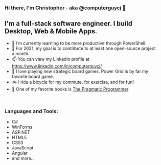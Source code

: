 ### Hi there, I'm Christopher - aka @computerguycj 👋

## I'm a full-stack software engineer. I build Desktop, Web & Mobile Apps.
- 🌱 I’m currently learning to be more productive through PowerShell.
- 💞️ For 2021, my goal is to contribute to at least one open-source project a month.
- 📫 You can view my LinkedIn profile at https://www.linkedin.com/in/computerguycj/
- 🎲 I love playing new strategic board games. Power Grid is by far my favorite board game.
- 🚲 I ride a bicycle for my commute, for exercise, and for fun!
- 📘 One of my favorite books is [The Pragmatic Programmer](https://en.wikipedia.org/wiki/The_Pragmatic_Programmer)
<br />

### Languages and Tools:
- C#
- WinForms
- ASP.NET
- HTML5
- CSS3
- JavaScript
- Angular
- and more...
